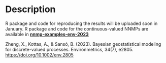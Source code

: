 # Description

R package and code for reproducing the results will be uploaded soon in January.
R package and code for the continuous-valued NNMPs are available in [**nnmp-examples-env-2023**](https://github.com/xzheng42/nnmp-examples-ba-2023)

Zheng, X., Kottas, A., & Sansó, B. (2023). Bayesian geostatistical modeling for discrete-valued processes. 
Environmetrics, 34(7), e2805. https://doi.org/10.1002/env.2805

